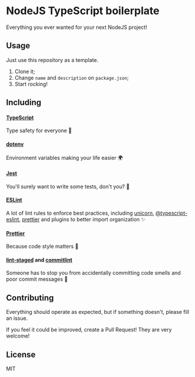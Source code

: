 # NodeJS TypeScript boilerplate

Everything you ever wanted for your next NodeJS project!

## Usage

Just use this repository as a template.

1. Clone it;
2. Change `name` and `description` on `package.json`;
3. Start rocking!

## Including

#### [TypeScript](https://www.typescriptlang.org/)

Type safety for everyone 🙌

#### [dotenv](https://github.com/motdotla/dotenv)

Environment variables making your life easier 🌍

#### [Jest](https://jestjs.io/)

You'll surely want to write some tests, don't you? 🧪

#### [ESLint](https://eslint.org/)

A lot of lint rules to enforce best practices, including [unicorn](https://github.com/sindresorhus/eslint-plugin-unicorn), [@typescript-eslint](https://github.com/typescript-eslint/typescript-eslint), [prettier](https://github.com/prettier/eslint-plugin-prettier) and plugins to better import organization ✨

#### [Prettier](https://prettier.io/)

Because code style matters 💅

#### [lint-staged](https://github.com/okonet/lint-staged) and [commitlint](https://github.com/conventional-changelog/commitlint)

Someone has to stop you from accidentally committing code smells and poor commit messages 🧹

## Contributing

Everything should operate as expected, but if something doesn't, please fill an issue.

If you feel it could be improved, create a Pull Request! They are very welcome!

## License

MIT
